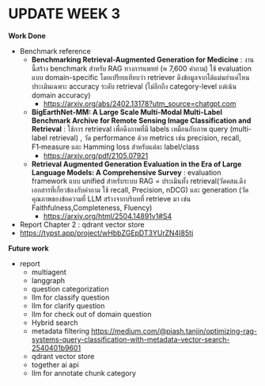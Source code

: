 # UPDATE WEEK 3
**Work Done**
- Benchmark reference
  - **Benchmarking Retrieval-Augmented Generation for Medicine** : งานนี้สร้าง benchmark สำหรับ RAG ทางการแพทย์ (≈ 7,600 คำถาม) ใช้ evaluation แบบ domain-specific โดยเปรียบเทียบว่า retriever ดึงข้อมูลจากได้แม่นยำแค่ไหน ประเมินเฉพาะ accuracy ระดับ retrieval (ไม่ลึกถึง category-level แต่เน้น domain accuracy)
    - https://arxiv.org/abs/2402.13178?utm_source=chatgpt.com
  - **BigEarthNet-MM: A Large Scale Multi-Modal Multi-Label Benchmark Archive for Remote Sensing Image Classification and Retrieval** : ใช้การ retrieval เพื่อดึงภาพที่มี labels เหมือนกับภาพ query (multi-label retrieval) , วัด performance ด้วย metrics เช่น precision, recall, F1‑measure และ Hamming loss สำหรับแต่ละ label/class
    - https://arxiv.org/pdf/2105.07921
  - **Retrieval Augmented Generation Evaluation in the Era of Large Language Models: A Comprehensive Survey** : evaluation framework แบบ unified สำหรับระบบ RAG = ประเมินทั้ง retrieval(วัดคสม.ดึงเอกสารที่เกี่ยวข้องกับคำถาม ใช้ recall, Precision, nDCG) และ generation (วัดคุณภาพของข้อความที่ LLM สร้างจากบริบทที่ retrieve มา เช่น Faithfulness,Completeness, Fluency)
    - https://arxiv.org/html/2504.14891v1#S4
-  Report Chapter 2 : qdrant vector store
  - https://typst.app/project/wHbbZGEpDT3YUrZN4I85tj
    
**Future work**
- report
  - multiagent
  - langgraph
  - question categorization
  - llm for classify question
  - llm for clarify question
  - llm for check out of domain question
  - Hybrid search
  - metadata filtering https://medium.com/@piash.tanjin/optimizing-rag-systems-query-classification-with-metadata-vector-search-2540401b9601
  - qdrant vector store
  - together ai api
  - llm for annotate chunk category

